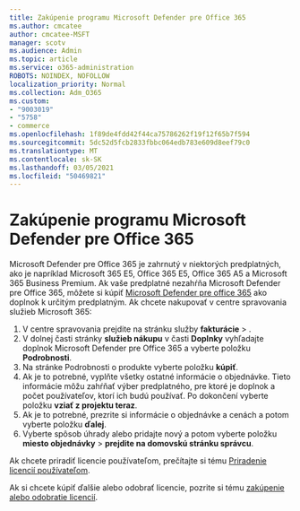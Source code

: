 ```yaml
---
title: Zakúpenie programu Microsoft Defender pre Office 365
ms.author: cmcatee
author: cmcatee-MSFT
manager: scotv
ms.audience: Admin
ms.topic: article
ms.service: o365-administration
ROBOTS: NOINDEX, NOFOLLOW
localization_priority: Normal
ms.collection: Adm_O365
ms.custom:
- "9003019"
- "5758"
- commerce
ms.openlocfilehash: 1f89de4fdd42f44ca75786262f19f12f65b7f594
ms.sourcegitcommit: 5dc52d5fcb2833fbbc064edb783e609d8eef79c0
ms.translationtype: MT
ms.contentlocale: sk-SK
ms.lasthandoff: 03/05/2021
ms.locfileid: "50469821"
---
```

# <a name="purchase-microsoft-defender-for-office-365"></a>Zakúpenie programu Microsoft Defender pre Office 365

Microsoft Defender pre Office 365 je zahrnutý v niektorých predplatných, ako je napríklad Microsoft 365 E5, Office 365 E5, Office 365 A5 a Microsoft 365 Business Premium. Ak vaše predplatné nezahŕňa Microsoft Defender pre Office 365, môžete si kúpiť [Microsoft Defender pre office 365](https:/www.microsoft.com/microsoft-365/exchange/advance-threat-protection?market=um#office-ProductsCompare-785zwzq) ako doplnok k určitým predplatným. Ak chcete nakupovať v centre spravovania služieb Microsoft 365:

1. V centre spravovania prejdite na stránku služby **fakturácie**  >  [](https://go.microsoft.com/fwlink/p/?linkid=868433) .
2. V dolnej časti stránky **služieb nákupu** v časti **Doplnky** vyhľadajte doplnok Microsoft Defender pre Office 365 a vyberte položku **Podrobnosti**.
3. Na stránke Podrobnosti o produkte vyberte položku **kúpiť**.
4. Ak je to potrebné, vyplňte všetky ostatné informácie o objednávke. Tieto informácie môžu zahŕňať výber predplatného, pre ktoré je doplnok a počet používateľov, ktorí ich budú používať. Po dokončení vyberte položku **vziať z projektu teraz**.
5. Ak je to potrebné, prezrite si informácie o objednávke a cenách a potom vyberte položku **ďalej**.
6. Vyberte spôsob úhrady alebo pridajte nový a potom vyberte položku **miesto objednávky**  >  **prejdite na domovskú stránku správcu**.

Ak chcete priradiť licencie používateľom, prečítajte si tému [Priradenie licencií používateľom](https://docs.microsoft.com/microsoft-365/admin/manage/assign-licenses-to-users?view=o365-worldwide).

Ak si chcete kúpiť ďalšie alebo odobrať licencie, pozrite si tému [zakúpenie alebo odobratie licencií](https://docs.microsoft.com/microsoft-365/commerce/licenses/buy-licenses#buy-or-remove-licenses-for-your-business-subscription).